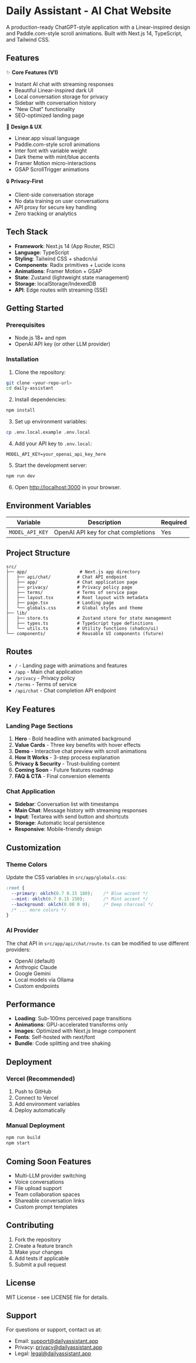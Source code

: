 # Daily Assistant - AI Chat Website

A production-ready ChatGPT-style application with a Linear-inspired design and Paddle.com-style scroll animations. Built with Next.js 14, TypeScript, and Tailwind CSS.

## Features

✨ **Core Features (V1)**
- Instant AI chat with streaming responses
- Beautiful Linear-inspired dark UI
- Local conversation storage for privacy
- Sidebar with conversation history
- "New Chat" functionality
- SEO-optimized landing page

🎨 **Design & UX**
- Linear.app visual language
- Paddle.com-style scroll animations
- Inter font with variable weight
- Dark theme with mint/blue accents
- Framer Motion micro-interactions
- GSAP ScrollTrigger animations

🔒 **Privacy-First**
- Client-side conversation storage
- No data training on user conversations
- API proxy for secure key handling
- Zero tracking or analytics

## Tech Stack

- **Framework**: Next.js 14 (App Router, RSC)
- **Language**: TypeScript
- **Styling**: Tailwind CSS + shadcn/ui
- **Components**: Radix primitives + Lucide icons
- **Animations**: Framer Motion + GSAP
- **State**: Zustand (lightweight state management)
- **Storage**: localStorage/IndexedDB
- **API**: Edge routes with streaming (SSE)

## Getting Started

### Prerequisites

- Node.js 18+ and npm
- OpenAI API key (or other LLM provider)

### Installation

1. Clone the repository:
```bash
git clone <your-repo-url>
cd daily-assistant
```

2. Install dependencies:
```bash
npm install
```

3. Set up environment variables:
```bash
cp .env.local.example .env.local
```

4. Add your API key to `.env.local`:
```env
MODEL_API_KEY=your_openai_api_key_here
```

5. Start the development server:
```bash
npm run dev
```

6. Open [http://localhost:3000](http://localhost:3000) in your browser.

## Environment Variables

| Variable | Description | Required |
|----------|-------------|----------|
| `MODEL_API_KEY` | OpenAI API key for chat completions | Yes |

## Project Structure

```
src/
├── app/                    # Next.js app directory
│   ├── api/chat/          # Chat API endpoint
│   ├── app/               # Chat application page
│   ├── privacy/           # Privacy policy page
│   ├── terms/             # Terms of service page
│   ├── layout.tsx         # Root layout with metadata
│   ├── page.tsx           # Landing page
│   └── globals.css        # Global styles and theme
├── lib/
│   ├── store.ts           # Zustand store for state management
│   ├── types.ts           # TypeScript type definitions
│   └── utils.ts           # Utility functions (shadcn/ui)
└── components/            # Reusable UI components (future)
```

## Routes

- `/` - Landing page with animations and features
- `/app` - Main chat application
- `/privacy` - Privacy policy
- `/terms` - Terms of service
- `/api/chat` - Chat completion API endpoint

## Key Features

### Landing Page Sections

1. **Hero** - Bold headline with animated background
2. **Value Cards** - Three key benefits with hover effects
3. **Demo** - Interactive chat preview with scroll animations
4. **How It Works** - 3-step process explanation
5. **Privacy & Security** - Trust-building content
6. **Coming Soon** - Future features roadmap
7. **FAQ & CTA** - Final conversion elements

### Chat Application

- **Sidebar**: Conversation list with timestamps
- **Main Chat**: Message history with streaming responses
- **Input**: Textarea with send button and shortcuts
- **Storage**: Automatic local persistence
- **Responsive**: Mobile-friendly design

## Customization

### Theme Colors

Update the CSS variables in `src/app/globals.css`:

```css
:root {
  --primary: oklch(0.7 0.15 180);    /* Blue accent */
  --mint: oklch(0.7 0.15 150);       /* Mint accent */
  --background: oklch(0.08 0 0);     /* Deep charcoal */
  /* ... more colors */
}
```

### AI Provider

The chat API in `src/app/api/chat/route.ts` can be modified to use different providers:

- OpenAI (default)
- Anthropic Claude
- Google Gemini
- Local models via Ollama
- Custom endpoints

## Performance

- **Loading**: Sub-100ms perceived page transitions
- **Animations**: GPU-accelerated transforms only
- **Images**: Optimized with Next.js Image component
- **Fonts**: Self-hosted with next/font
- **Bundle**: Code splitting and tree shaking

## Deployment

### Vercel (Recommended)

1. Push to GitHub
2. Connect to Vercel
3. Add environment variables
4. Deploy automatically

### Manual Deployment

```bash
npm run build
npm start
```

## Coming Soon Features

- Multi-LLM provider switching
- Voice conversations
- File upload support
- Team collaboration spaces
- Shareable conversation links
- Custom prompt templates

## Contributing

1. Fork the repository
2. Create a feature branch
3. Make your changes
4. Add tests if applicable
5. Submit a pull request

## License

MIT License - see LICENSE file for details.

## Support

For questions or support, contact us at:
- Email: support@dailyassistant.app
- Privacy: privacy@dailyassistant.app
- Legal: legal@dailyassistant.app
